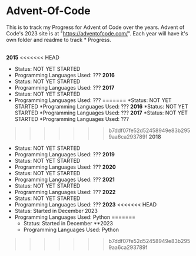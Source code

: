 # Advent-Of-Code

This is to track my Progress for Advent of Code over the years. Advent of Code's 2023 site is at "https://adventofcode.com/". Each year will have it's own folder and readme to track * Progress.<br><br>

**2015**
<<<<<<< HEAD
* Status: NOT YET STARTED
* Programming Languages Used: ???
**2016**
* Status: NOT YET STARTED
* Programming Languages Used: ???
**2017**
* Status: NOT YET STARTED
* Programming Languages Used: ???
=======
    *Status: NOT YET STARTED
    *Programming Languages Used: ???
**2016**
    *Status: NOT YET STARTED
    *Programming Languages Used: ???
**2017**
    *Status: NOT YET STARTED
    *Programming Languages Used: ???
>>>>>>> b7ddf07fe52d52458949e83b2959aa6ca293789f
**2018**
* Status: NOT YET STARTED
* Programming Languages Used: ???
**2019**
* Status: NOT YET STARTED
* Programming Languages Used: ???
**2020**
* Status: NOT YET STARTED
* Programming Languages Used: ???
**2021**
* Status: NOT YET STARTED
* Programming Languages Used: ???
**2022**
* Status: NOT YET STARTED
* Programming Languages Used: ???
**2023**
<<<<<<< HEAD
* Status: Started in December 2023
* Programming Languages Used: Python
=======
    * Status: Started in December **2023
    * Programming Languages Used: Python
>>>>>>> b7ddf07fe52d52458949e83b2959aa6ca293789f
